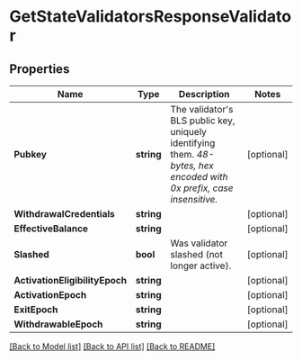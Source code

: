 # GetStateValidatorsResponseValidator

## Properties

Name | Type | Description | Notes
------------ | ------------- | ------------- | -------------
**Pubkey** | **string** | The validator&#39;s BLS public key, uniquely identifying them. _48-bytes, hex encoded with 0x prefix, case insensitive._ | [optional] 
**WithdrawalCredentials** | **string** |  | [optional] 
**EffectiveBalance** | **string** |  | [optional] 
**Slashed** | **bool** | Was validator slashed (not longer active). | [optional] 
**ActivationEligibilityEpoch** | **string** |  | [optional] 
**ActivationEpoch** | **string** |  | [optional] 
**ExitEpoch** | **string** |  | [optional] 
**WithdrawableEpoch** | **string** |  | [optional] 

[[Back to Model list]](../README.md#documentation-for-models) [[Back to API list]](../README.md#documentation-for-api-endpoints) [[Back to README]](../README.md)


